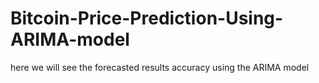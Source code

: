# Bitcoin-Price-Prediction-Using-ARIMA-model
here we will see the forecasted results accuracy using the ARIMA model
